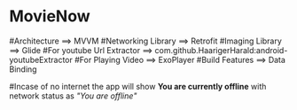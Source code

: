# MovieNow

#Architecture ==> MVVM
#Networking Library ==> Retrofit
#Imaging Library ==> Glide
#For youtube Url Extractor ==> com.github.HaarigerHarald:android-youtubeExtractor
#For Playing Video ==> ExoPlayer
#Build Features ==> Data Binding


#Incase of no internet the app will show **You are currently offline** with network status as *"You are offline"*
